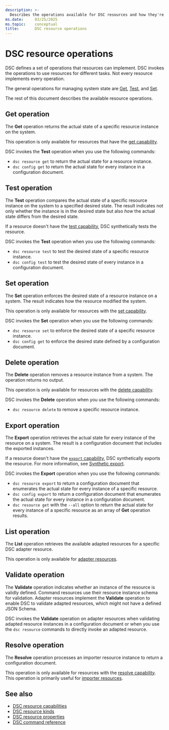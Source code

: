 ```yaml
---
description: >-
  Describes the operations available for DSC resources and how they're used.
ms.date:     03/25/2025
ms.topic:    conceptual
title:       DSC resource operations
---
```


# DSC resource operations

DSC defines a set of operations that resources can implement. DSC invokes the operations to use
resources for different tasks. Not every resource implements every operation.

The general operations for managing system state are [Get](#get-operation),
[Test](#test-operation), and [Set](#set-operation).

The rest of this document describes the available resource operations.

## Get operation

The **Get** operation returns the actual state of a specific resource instance on the system.

This operation is only available for resources that have the [get capability][01].

DSC invokes the **Test** operation when you use the following commands:

- `dsc resource get` to return the actual state for a resource instance.
- `dsc config get` to return the actual state for every instance in a configuration document.

## Test operation

The **Test** operation compares the actual state of a specific resource instance on the system to a
specified desired state. The result indicates not only whether the instance is in the desired state
but also _how_ the actual state differs from the desired state.

If a resource doesn't have the [test capability][02], DSC synthetically tests the resource.

DSC invokes the **Test** operation when you use the following commands:

- `dsc resource test` to test the desired state of a specific resource instance.
- `dsc config test` to test the desired state of every instance in a configuration document.

## Set operation

The **Set** operation enforces the desired state of a resource instance on a system. The result
indicates how the resource modified the system.

This operation is only available for resources with the [set capability][03].

DSC invokes the **Set** operation when you use the following commands:

- `dsc resource set` to enforce the desired state of a specific resource instance.
- `dsc config get` to enforce the desired state defined by a configuration document.

## Delete operation

The **Delete** operation removes a resource instance from a system. The operation returns no output.

This operation is only available for resources with the [delete capability][04].

DSC invokes the **Delete** operation when you use the following commands:

- `dsc resource delete` to remove a specific resource instance.

## Export operation

The **Export** operation retrieves the actual state for every instance of the resource on a system.
The result is a configuration document that includes the exported instances.

If a resource doesn't have the [`export` capability][05], DSC synthetically exports the resource.
For more information, see [Synthetic export][06].

DSC invokes the **Export** operation when you use the following commands:

- `dsc resource export` to return a configuration document that enumerates the actual state for
  every instance of a specific resource.
- `dsc config export` to return a configuration document that enumerates the actual state for every
  instance in a configuration document.
- `dsc resource get` with the `--all` option to return the actual state for every instance of a
  specific resource as an array of **Get** operation results.

## List operation

The **List** operation retrieves the available adapted resources for a specific DSC adapter
resource.

This operation is only available for [adapter resources][07].

## Validate operation

The **Validate** operation indicates whether an instance of the resource is validly defined.
Command resources use their resource instance schema for validation. Adapter resources implement
the **Validate** operation to enable DSC to validate adapted resources, which might not have a
defined JSON Schema.

DSC invokes the **Validate** operation on adapter resources when validating adapted resource
instances in a configuration document or when you use the `dsc resource` commands to directly
invoke an adapted resource.

## Resolve operation

The **Resolve** operation processes an importer resource instance to return a configuration
document.

This operation is only available for resources with the [resolve capability][08]. This operation
is primarily useful for [importer resources][09].

## See also

- [DSC resource capabilities][10]
- [DSC resource kinds][11]
- [DSC resource properties][12]
- [DSC command reference][13]

<!-- Link reference definitions -->
[01]: ./capabilities.md#get
[02]: ./capabilities.md#test
[03]: ./capabilities.md#set
[04]: ./capabilities.md#delete
[05]: ./capabilities.md#export
[06]: ./capabilities.md#synthetic-export
[07]: ./kinds.md#adapter-resources
[08]: ./capabilities.md#resolve
[09]: ./kinds.md#importer-resources
[10]: ./capabilities.md
[11]: ./kinds.md
[12]: ./properties.md
[13]: ../../reference/cli/index.md
